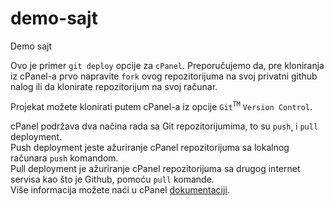 # demo-sajt
Demo sajt

Ovo je primer `git deploy` opcije za `cPanel`.
Preporučujemo da, pre kloniranja iz cPanel-a prvo napravite `fork` ovog repozitorijuma na svoj privatni github nalog ili da klonirate repozitorijum na svoj računar.

Projekat možete klonirati putem cPanel-a iz opcije `Git`<sup>`TM`</sup> `Version Control`.

cPanel podržava dva načina rada sa Git repozitorijumima, to su `push`˛ i `pull` deployment.
<br>Push deployment jeste ažuriranje cPanel repozitorijuma sa lokalnog računara `push` komandom.
<br>Pull deployment je ažuriranje cPanel repozitorijuma sa drugog internet servisa kao što je Github, pomoću `pull` komande.
<br>Više informacija možete naći u cPanel [dokumentaciji](https://docs.cpanel.net/knowledge-base/web-services/guide-to-git-deployment/).
